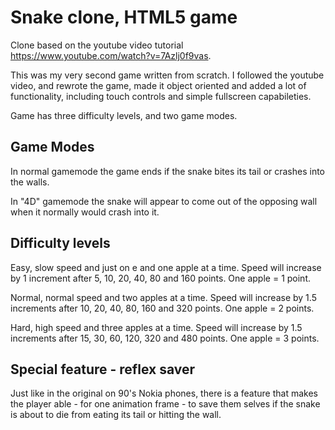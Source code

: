 # Snake clone, HTML5 game #
Clone based on the youtube video tutorial https://www.youtube.com/watch?v=7Azlj0f9vas.

This was my very second game written from scratch.
I followed the youtube video, and rewrote the game, made it object oriented and added a lot of functionality, including touch controls and simple fullscreen capabileties.

Game has three difficulty levels, and two game modes.

## Game Modes ##
In normal gamemode the game ends if the snake bites its tail or crashes into the walls.

In "4D" gamemode the snake will appear to come out of the opposing wall when it normally would crash into it.

## Difficulty levels ##
Easy, slow speed and just on e and one apple at a time. Speed will increase by 1 increment after 5, 10, 20, 40, 80 and 160 points. One apple = 1 point.

Normal, normal speed and two apples at a time. Speed will increase by 1.5 increments after 10, 20, 40, 80, 160 and 320 points. One apple = 2 points.

Hard, high speed and three apples at a time. Speed will increase by 1.5 increments after 15, 30, 60, 120, 320 and 480 points. One apple = 3 points.

## Special feature - reflex saver ##
Just like in the original on 90's Nokia phones, there is a feature that makes the player able - for one animation frame -  to save them selves if the snake is about to die from eating its tail or hitting the wall.